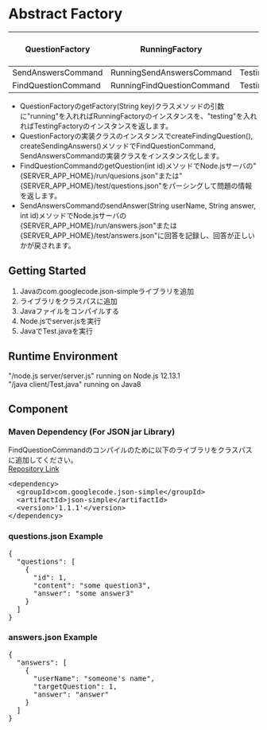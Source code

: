 # Abstract Factory
| QuestionFactory | RunningFactory | TestingFactory | Total 11 Java Classes |
| --------------- | -------------- | -------------- | ------------------- |
| SendAnswersCommand | RunningSendAnswersCommand | TestingSendAnswerCommand | (Test.java) |
| FindQuestionCommand | RunningFindQuestionCommand | TestingFindQuestionCommand | (Question) |


* QuestionFactoryのgetFactory(String key)クラスメソッドの引数に"running"を入れればRunningFactoryのインスタンスを、"testing"を入れればTestingFactoryのインスタンスを返します。         
* QuestionFactoryの実装クラスのインスタンスでcreateFindingQuestion(), createSendingAnswers()メソッドでFindQuestionCommand, SendAnswersCommandの実装クラスをインスタンス化します。       
* FindQuestionCommandのgetQuestion(int id)メソッドでNode.jsサーバの"{SERVER_APP_HOME}/run/quesions.json"または"{SERVER_APP_HOME}/test/questions.json"をパーシングして問題の情報を返します。         
* SendAnswersCommandのsendAnswer(String userName, String answer, int id)メソッドでNode.jsサーバの{SERVER_APP_HOME}/run/answers.json"または{SERVER_APP_HOME}/test/answers.json"に回答を記録し、回答が正しいかが戻されます。

## Getting Started
1. Javaのcom.googlecode.json-simpleライブラリを追加
2. ライブラリをクラスパスに追加
3. Javaファイルをコンパイルする
4. Node.jsでserver.jsを実行
5. JavaでTest.javaを実行

## Runtime Environment
"/node.js server/server.js" running on Node.js 12.13.1        
"/java client/Test.java" running on Java8

## Component

### Maven Dependency (For JSON jar Library)
FindQuestionCommandのコンパイルのために以下のライブラリをクラスパスに追加してください。      
[Repository Link](https://mvnrepository.com/artifact/com.googlecode.json-simple/json-simple/1.1.1)
<pre>
&ltdependency&gt    
  &ltgroupId&gtcom.googlecode.json-simple&lt/groupId&gt    
  &ltartifactId&gtjson-simple&lt/artifactId&gt
  &ltversion>'1.1.1'&lt/version&gt   
&lt/dependency>
</pre>


### questions.json Example
<pre>
{    
  "questions": [    
    {    
      "id": 1,    
      "content": "some question3",    
      "answer": "some answer3"    
    }    
  ]    
}    
</pre>

### answers.json Example
<pre>
{
  "answers": [
    {
      "userName": "someone's name",
      "targetQuestion": 1,
      "answer": "answer"
    }
  ]
}
</pre>
